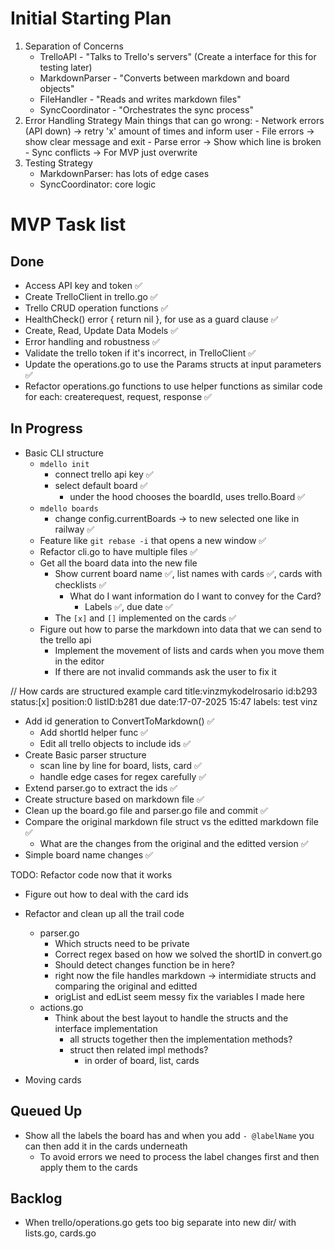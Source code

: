 # Initial Starting Plan

1. Separation of Concerns
    - TrelloAPI - "Talks to Trello's servers" (Create a interface for this for testing later)
    - MarkdownParser - "Converts between markdown and board objects"  
    - FileHandler - "Reads and writes markdown files"
    - SyncCoordinator - "Orchestrates the sync process"
2. Error Handling Strategy
    Main things that can go wrong:
        - Network errors (API down) → retry 'x' amount of times and inform user
        - File errors → show clear message and exit
        - Parse error → Show which line is broken
        - Sync conflicts → For MVP just overwrite
3. Testing Strategy
    - MarkdownParser: has lots of edge cases 
    - SyncCoordinator: core logic

# MVP Task list

## Done
- Access API key and token ✅
- Create TrelloClient in trello.go ✅
- Trello CRUD operation functions ✅
- HealthCheck() error { return nil }, for use as a guard clause ✅
- Create, Read, Update Data Models ✅
- Error handling and robustness ✅
- Validate the trello token if it's incorrect, in TrelloClient ✅
- Update the operations.go to use the Params structs at input parameters ✅
- Refactor operations.go functions to use helper functions as similar code for each: createrequest, request, response ✅

## In Progress
- Basic CLI structure
    - `mdello init`
        - connect trello api key ✅
        - select default board ✅
            - under the hood chooses the boardId, uses trello.Board ✅
    - `mdello boards`
        - change config.currentBoards → to new selected one like in railway ✅
    - Feature like `git rebase -i` that opens a new window ✅
    - Refactor cli.go to have multiple files ✅
    - Get all the board data into the new file
        - Show current board name ✅, list names with cards ✅, cards with checklists ✅
            - What do I want information do I want to convey for the Card?
                - Labels ✅, due date ✅
        - The `[x]` and `[]` implemented on the cards ✅
    - Figure out how to parse the markdown into data that we can send to the trello api
        - Implement the movement of lists and cards when you move them in the editor
        - If there are not invalid commands ask the user to fix it

// How cards are structured example
card title:vinzmykodelrosario
        id:b293
        status:[x]
        position:0
        listID:b281
        due date:17-07-2025 15:47
        labels:
                test
                vinz


- Add id generation to ConvertToMarkdown() ✅
    - Add shortId helper func ✅
    - Edit all trello objects to include ids ✅
- Create Basic parser structure
    - scan line by line for board, lists, card ✅
    - handle edge cases for regex carefully ✅
- Extend parser.go to extract the ids ✅
- Create structure based on markdown file ✅
- Clean up the board.go file and parser.go file and commit ✅
- Compare the original markdown file struct vs the editted markdown file ✅
    - What are the changes from the original and the editted version ✅
- Simple board name changes ✅

TODO: Refactor code now that it works
- Figure out how to deal with the card ids
- Refactor and clean up all the trail code
    - parser.go
        - Which structs need to be private
        - Correct regex based on how we solved the shortID in convert.go
        - Should detect changes function be in here?
        - right now the file handles markdown → intermidiate structs and comparing the original and editted
        - origList and edList seem messy fix the variables I made here
    - actions.go
        - Think about the best layout to handle the structs and the interface implementation
            - all structs together then the implementation methods?
            - struct then related impl methods?
                - in order of board, list, cards

- Moving cards

## Queued Up
- Show all the labels the board has and when you add `- @labelName` you can then add it in the cards underneath
    - To avoid errors we need to process the label changes first and then apply them to the cards

## Backlog
- When trello/operations.go gets too big separate into new dir/ with lists.go, cards.go
